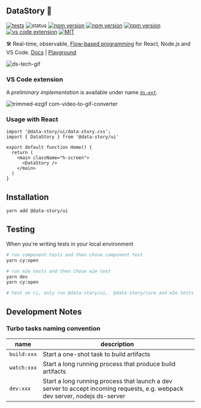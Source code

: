 ## DataStory :dizzy:

[![tests](https://github.com/ajthinking/data-story/actions/workflows/test.yml/badge.svg)](https://github.com/ajthinking/data-story/actions/workflows/test.yml)
![status](https://img.shields.io/badge/status-unstable-yellow)
[![npm version](https://img.shields.io/npm/v/@data-story/core?label=core&color=green)](https://www.npmjs.com/package/@data-story/core)
[![npm version](https://img.shields.io/npm/v/@data-story/ui?label=ui&color=green)](https://www.npmjs.com/package/@data-story/ui)
[![npm version](https://img.shields.io/npm/v/@data-story/nodejs?label=nodejs&color=green)](https://www.npmjs.com/package/@data-story/nodejs)
[![vs code extension](https://vsmarketplacebadges.dev/version/ajthinking.ds-ext.svg)](https://marketplace.visualstudio.com/items?itemName=ajthinking.ds-ext)
[![MIT](https://img.shields.io/badge/license-MIT-blue)](https://opensource.org/license/mit)

🛠️ Real-time, observable, [Flow-based programming](http://en.wikipedia.org/wiki/Flow-based_programming) for React,
Node.js and VS Code. <a href="https://datastory.dev" target="_blank">Docs</a>
| <a href="https://datastory.dev/playground" target="_blank">Playground</a>

![ds-tech-gif](https://github.com/user-attachments/assets/d2dbbdda-8757-43b1-a749-c24646e3d315)

### VS Code extension

A _preliminary implementation_ is available under name [
`ds-ext`](https://marketplace.visualstudio.com/items?itemName=ajthinking.ds-ext).

![trimmed-ezgif com-video-to-gif-converter](https://github.com/user-attachments/assets/0941a210-252a-4c23-9309-f115b7c212e0)

### Usage with React

```tsx
import '@data-story/ui/data-story.css';
import { DataStory } from '@data-story/ui'

export default function Home() {
  return (
    <main className="h-screen">
      <DataStory />
    </main>
  )
}
```

## Installation

```bash
yarn add @data-story/ui
```

## Testing

When you're writing tests in your local environment

```bash 
# run component tests and then chose component test
yarn cy:open

# run e2e tests and then chose e2e test
yarn dev
yarn cy:open

# test on ci, only run @data-story/ui,  @data-story/core and e2e tests
````

## Development Notes

### Turbo tasks naming convention

| name        | description                                                                                                                  |
|-------------|------------------------------------------------------------------------------------------------------------------------------|
| `build:xxx` | Start a one-shot task to build artifacts                                                                                     |
| `watch:xxx` | Start a long running process that produce build artifacts                                                                    |
| `dev:xxx`   | Start a long running process that launch a dev server to accept incoming requests, e.g. webpack dev server, nodejs ds-server |
